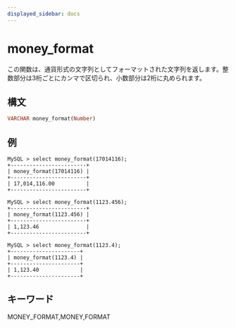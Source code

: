 ```yaml
---
displayed_sidebar: docs
---
```


# money_format

この関数は、通貨形式の文字列としてフォーマットされた文字列を返します。整数部分は3桁ごとにカンマで区切られ、小数部分は2桁に丸められます。

## 構文

```Haskell
VARCHAR money_format(Number)
```

## 例

```Plain Text
MySQL > select money_format(17014116);
+------------------------+
| money_format(17014116) |
+------------------------+
| 17,014,116.00          |
+------------------------+

MySQL > select money_format(1123.456);
+------------------------+
| money_format(1123.456) |
+------------------------+
| 1,123.46               |
+------------------------+

MySQL > select money_format(1123.4);
+----------------------+
| money_format(1123.4) |
+----------------------+
| 1,123.40             |
+----------------------+
```

## キーワード

MONEY_FORMAT,MONEY,FORMAT